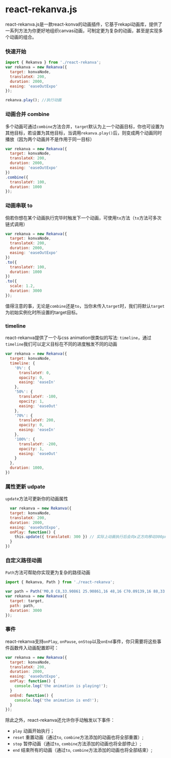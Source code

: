 # react-rekanva.js

react-rekanva.js是一款react-konva的动画插件，它基于rekapi动画库，提供了一系列方法为你更好地组织canvas动画，可制定更为复杂的动画，甚至是实现多个动画的组合。

### 快速开始

```javascript
import { Rekanva } from './react-rekanva';
var rekanva = new Rekanva({
  target: konvaNode,
  translateX: 200,
  duration: 2000,
  easing: 'easeOutExpo'
});

rekanva.play(); //执行动画
```

### **动画合并 combine**

多个动画可通过```combine```方法合并，```target```默认为上一个动画目标，你也可设置为其他目标，若设置为其他目标，当调用```rekanva.play()```后，则变成两个动画同时播放（因为两个动画并不是作用于同一目标）

```javascript
var rekanva = new Rekanva({
  target: konvaNode,
  translateX: 200,
  duration: 2000,
  easing: 'easeOutExpo'
})
.combine({
  translateY: 100,
  duration: 1000
});
```

### **动画串联 to**

倘若你想在某个动画执行完毕时触发下一个动画，可使用```to```方法（```to```方法可多次链式调用）

```javascript
var rekanva = new Rekanva({
  target: konvaNode,
  translateX: 200,
  duration: 2000,
  easing: 'easeOutExpo'
})
.to({
  translateY: 100,
  duration: 1000
})
.to({
  scale: 1.2,
  duration: 3000
});
```

值得注意的事，无论是```combine```还是```to```，当你未传入```target```时，我们将默认```target```为初始实例化时所设置的target目标。

### **timeline**

react-rekanva提供了一个与css animation很类似的写法: ```timeline```，通过```timeline```我们可以定义目标在不同的进度触发不同的动画

```javascript
var rekanva = new Rekanva({
  target: konvaNode,
  timeline: {
    '0%': {
      translateY: 0,
      opacity: 0,
      easing: 'easeIn'
    },
    '50%': {
      translateY: -100,
      opacity: 1,
      easing: 'easeOut'
    },
    '70%': {
      translateY: 200,
      opacity: 0,
      easing: 'easeIn'
    },
    '100%': {
      translateY: -200,
      opacity: 1,
      easing: 'easeOut'
    }
  },
  duration: 1000,
})
```

### **属性更新 udpate**

```update```方法可更新你的动画属性
```javascript
  var rekanva = new Rekanva({
  target: konvaNode,
  translateX: 200,
  duration: 2000,
  easing: 'easeOutExpo',
  onPlay: function() {
    this.update({ translateX: 300 }) // 实际上动画执行后会向x正方向移动300px
  }
})
```

### **自定义路径动画**

```Path```方法可帮助你实现更为复杂的路径动画

```javascript
import { Rekanva, Path } from './react-rekanva';

var path = Path('M0,0 C8,33.90861 25.90861,16 48,16 C70.09139,16 88,33.90861 88,56 C88,78.09139 105.90861,92 128,92 C150.09139,92 160,72 160,56 C160,40 148,24 128,24 C108,24 96,40 96,56 C96,72 105.90861,92 128,92 C154,93 168,78 168,56 C168,33.90861 185.90861,16 208,16 C230.09139,16 248,33.90861 248,56 C248,78.09139 230.09139,96 208,96 L48,96 C25.90861,96 8,78.09139 8,56 Z');
var rekanva = new Rekanva({
  target: target,
  path: path,
  duration: 3000
});
```
### 事件

react-rekanva支持```onPlay```, ```onPause```, ```onStop```以及```onEnd```事件，你只需要将这些事件函数传入动画配置即可：

```javascript
var rekanva = new Rekanva({
  target: konvaNode,
  translateX: 200,
  duration: 2000,
  easing: 'easeOutExpo',
  onPlay: function() {
    console.log('the animation is playing!');
  }
  onEnd: function() {
    console.log('the animation is end!');
  }
});
```

除此之外，react-rekanva还允许你手动触发以下事件：

* ```play```          动画开始执行；
* ```reset```          重置动画（通过```to```, ```combine```方法添加的动画也将全部重置）;
* ```stop```          暂停动画（通过```to```, ```combine```方法添加的动画也将全部停止）;
* ```end```           结束所有的动画（通过```to```, ```combine```方法添加的动画也将全部结束）;            
